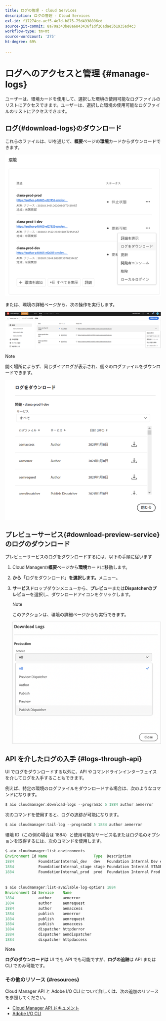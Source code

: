 ```yaml
---
title: ログの管理 - Cloud Services
description: ログの管理 - Cloud Services
exl-id: f17274ce-acf5-4e7d-b875-75d4938806cd
source-git-commit: 8a70a343be8a6843436f1df26adae5b1935ad4c3
workflow-type: tm+mt
source-wordcount: '275'
ht-degree: 69%

---
```


# ログへのアクセスと管理 {#manage-logs}

ユーザーは、環境カードを使用して、選択した環境の使用可能なログファイルのリストにアクセスできます。ユーザーは、選択した環境の使用可能なログファイルのリストにアクセスできます。

## ログ{#download-logs}のダウンロード

これらのファイルは、UIを通じて、**概要**&#x200B;ページの&#x200B;**環境**&#x200B;カードからダウンロードできます。

![](assets/download-logs1.png)

または、環境の詳細ページから、次の操作を実行します。

![](assets/download-logs.png)

>[!NOTE]
>開く場所によらず、同じダイアログが表示され、個々のログファイルをダウンロードできます。

![](assets/download-logs2.png)

## プレビューサービス{#download-preview-service}のログのダウンロード

プレビューサービスのログをダウンロードするには、以下の手順に従います

1. Cloud Managerの&#x200B;**概要**&#x200B;ページから&#x200B;**環境**&#x200B;カードに移動します。

1. **から「**&#x200B;ログをダウンロード&#x200B;**」を選択します。**&#x200B;メニュー。

1. **サービス**&#x200B;ドロップダウンメニューから、**プレビュー**&#x200B;または&#x200B;**Dispatcherのプレビュー**&#x200B;を選択し、ダウンロードアイコンをクリックします。

   >[!NOTE]
   >このアクションは、環境の詳細ページからも実行できます。

   ![](assets/download-preview.png)


## API を介したログの入手 {#logs-through-api}

UI でログをダウンロードする以外に、API やコマンドラインインターフェイスを介してログを入手することもできます。

例えば、特定の環境のログファイルをダウンロードする場合は、次のようなコマンドになります。

```java
$ aio cloudmanager:download-logs --programId 5 1884 author aemerror
```

次のコマンドを使用すると、ログの追跡が可能になります。

```java
$ aio cloudmanager:tail-log --programId 5 1884 author aemerror
```

環境 ID（この例の場合は 1884）と使用可能なサービス名またはログ名のオプションを取得するには、次のコマンドを使用します。

```java
$ aio cloudmanager:list-environments
Environment Id Name                     Type  Description                          
1884           FoundationInternal_dev   dev   Foundation Internal Dev environment  
1884           FoundationInternal_stage stage Foundation Internal STAGE environment
1884           FoundationInternal_prod  prod  Foundation Internal Prod environment
 
 
$ aio cloudmanager:list-available-log-options 1884
Environment Id Service    Name         
1884           author     aemerror     
1884           author     aemrequest   
1884           author     aemaccess    
1884           publish    aemerror     
1884           publish    aemrequest   
1884           publish    aemaccess    
1884           dispatcher httpderror   
1884           dispatcher aemdispatcher
1884           dispatcher httpdaccess
```

>[!NOTE]
>**ログのダウンロードは** UI でも API でも可能ですが、**ログの追跡**&#x200B;は API または CLI でのみ可能です。

### その他のリソース {#resources}

Cloud Manager API と Adobe I/O CLI について詳しくは、次の追加のリソースを参照してください。

* [Cloud Manager API ドキュメント](https://www.adobe.io/apis/experiencecloud/cloud-manager/docs.html)
* [Adobe I/O CLI](https://github.com/adobe/aio-cli-plugin-cloudmanager)
